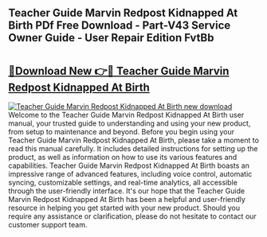 ## Teacher Guide Marvin Redpost Kidnapped At Birth PDf Free Download - Part-V43 Service Owner Guide - User Repair Edition FvtBb

# <h2><a href="http://bc6791.oget.top/?id=Teacher+Guide+Marvin+Redpost+Kidnapped+At+Birth">🔗Download New 👉🔴 Teacher Guide Marvin Redpost Kidnapped At Birth</a></h2>

[![Teacher Guide Marvin Redpost Kidnapped At Birth new download](https://i.imgur.com/5g1atiW.png)](http://bc6791.oget.top/?id=Teacher+Guide+Marvin+Redpost+Kidnapped+At+Birth)
Welcome to the Teacher Guide Marvin Redpost Kidnapped At Birth user manual, your trusted guide to understanding and using your new product, from setup to maintenance and beyond. Before you begin using your Teacher Guide Marvin Redpost Kidnapped At Birth, please take a moment to read this manual carefully. It includes detailed instructions for setting up the product, as well as information on how to use its various features and capabilities. Teacher Guide Marvin Redpost Kidnapped At Birth boasts an impressive range of advanced features, including voice control, automatic syncing, customizable settings, and real-time analytics, all accessible through the user-friendly interface. It's our hope that the Teacher Guide Marvin Redpost Kidnapped At Birth has been a helpful and user-friendly resource in helping you get started with your new product. Should you require any assistance or clarification, please do not hesitate to contact our customer support team.
